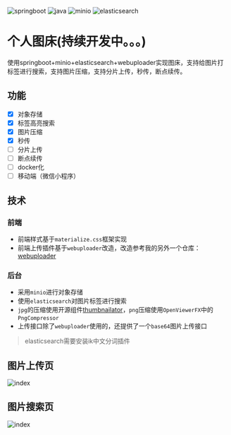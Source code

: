 <img src="https://img.shields.io/badge/springboot-2.2.7.RELEASE-brightgreen" alt="springboot"/>  <img src="https://img.shields.io/badge/java-1.8-blue" alt="java"/>  <img src="https://img.shields.io/badge/minio-7.1.4-green" alt="minio"/>   <img src="https://img.shields.io/badge/elasticsearch-6.7.2-yellowgreen" alt="elasticsearch"/>

# 个人图床(持续开发中。。。)
使用springboot+minio+elasticsearch+webuploader实现图床，支持给图片打标签进行搜索，支持图片压缩，支持分片上传，秒传，断点续传。


## 功能

- [x] 对象存储
- [x] 标签高亮搜索
- [x] 图片压缩
- [x] 秒传
- [ ] 分片上传
- [ ] 断点续传
- [ ] docker化
- [ ] 移动端（微信小程序）

## 技术

### 前端

- 前端样式基于`materialize.css`框架实现
- 前端上传插件基于`webuploader`改造，改造参考我的另外一个仓库：[webuploader](https://github.com/tuituidan/webuploader)

### 后台

- 采用`minio`进行对象存储
- 使用`elasticsearch`对图片标签进行搜索
- `jpg`的压缩使用开源组件[thumbnailator](https://github.com/coobird/thumbnailator)，`png`压缩使用`OpenViewerFX`中的`PngCompressor`
- 上传接口除了`webuploader`使用的，还提供了一个`base64`图片上传接口

> elasticsearch需要安装ik中文分词插件


## 图片上传页

![index](https://camo.githubusercontent.com/8cd8dc22888ab46d0112330556744e9ae4e989f4/68747470733a2f2f63646e2e737461746963616c792e636f6d2f67682f74756974756964616e2f696d6167652d686f73742f646576656c6f702f646f63732f73686f772f696e6465782e6a7067)

## 图片搜索页

![index](https://camo.githubusercontent.com/233a1874584c77bb867f43ab3ff06a61f03ebbb3/68747470733a2f2f63646e2e737461746963616c792e636f6d2f67682f74756974756964616e2f696d6167652d686f73742f646576656c6f702f646f63732f73686f772f7365617263682e6a7067)
